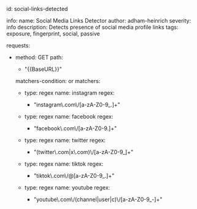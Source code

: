 
id: social-links-detected

info:
  name: Social Media Links Detector
  author: adham-heinrich
  severity: info
  description: Detects presence of social media profile links
  tags: exposure, fingerprint, social, passive

requests:
  - method: GET
    path:
      - "{{BaseURL}}"

    matchers-condition: or
    matchers:
      - type: regex
        name: instagram
        regex:
          - "instagram\\.com\\/[a-zA-Z0-9_.]+"

      - type: regex
        name: facebook
        regex:
          - "facebook\\.com\\/[a-zA-Z0-9.]+"

      - type: regex
        name: twitter
        regex:
          - "(twitter\\.com|x\\.com)\\/[a-zA-Z0-9_]+"

      - type: regex
        name: tiktok
        regex:
          - "tiktok\\.com\\/@[a-zA-Z0-9_.]+"

      - type: regex
        name: youtube
        regex:
          - "youtube\\.com\\/(channel|user|c)\\/[a-zA-Z0-9_-]+"

